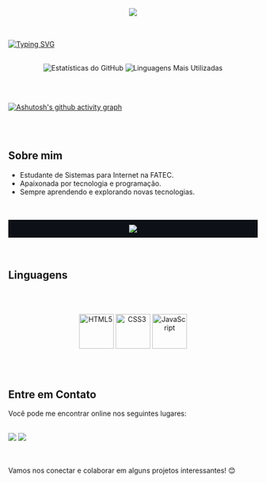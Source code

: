 <div align="center">
  <img src="https://github.com/juliamazoti/juliamazoti/issues/5#issue-3370501496">
</div>

<br>
<br>

[![Typing SVG](https://readme-typing-svg.herokuapp.com/?color=cd37a1&size=35&center=true&vCenter=true&width=1000&lines=Olá,+eu+sou+a+Julia.;Tenho+23+anos.;Moro+no+interior+de+SP.;Estudo+Sistemas+para+Internet+na+Fatec+Jahu.;Seja+Bem-Vindo!+:%29)](https://git.io/typing-svg)
<br>
<br>

<p align="center">
  <img src="https://github-readme-stats.vercel.app/api?username=juliamazoti&show_icons=true&theme=radical&hide_border=true&bg_color=212830&title_color=cd37a1&icon_color=cd37a1&text_color=ffffff" alt="Estatísticas do GitHub" />
  <img src="https://github-readme-stats.vercel.app/api/top-langs/?username=juliamazoti&layout=compact&theme=radical&hide_border=true&bg_color=212830&title_color=cd37a1&text_color=ffffff" alt="Linguagens Mais Utilizadas" />
</p>

<br>
<br>

[![Ashutosh's github activity graph](https://github-readme-activity-graph.vercel.app/graph?username=juliamazoti&bg_color=212830&color=cd37a1&line=cd37a1&point=cd37a1&area=true&hide_border=true)](https://github.com/ashutosh00710/github-readme-activity-graph)

<br>
<br>

## Sobre mim
- Estudante de Sistemas para Internet na FATEC.
- Apaixonada por tecnologia e programação.
- Sempre aprendendo e explorando novas tecnologias.

<br>
<br>

<div align="center" style="background-color: #0d1117; padding: 10px;">
  <img src="https://github-profile-trophy.vercel.app/?username=juliamazoti&theme=dracula&row=2&no-bg=true&column=3&margin-w=15&margin-h=15" />
</div>
<br>
<br>

## Linguagens
<br>
<br>

<p align="center">
  <img src="https://img.icons8.com/color/48/000000/html-5.png" alt="HTML5" title="HTML5" width="70" height="70"/>
  <img src="https://img.icons8.com/color/48/000000/css3.png" alt="CSS3" title="CSS3" width="70" height="70"/>
  <img src="https://img.icons8.com/color/48/000000/javascript.png" alt="JavaScript" title="JavaScript" width="70" height="70"/>
</p>

<br>
<br>

## Entre em Contato

Você pode me encontrar online nos seguintes lugares:
<br>
<br>
<div> 
  <a href="https://www.instagram.com/julia.draww/" target="_blank"><img src="https://img.shields.io/badge/-Instagram-%23E4405F?style=for-the-badge&logo=instagram&logoColor=white" target="_blank"></a>
  <a href="https://www.linkedin.com/in/juliamazoti" target="_blank"><img src="https://img.shields.io/badge/-LinkedIn-%230077B5?style=for-the-badge&logo=linkedin&logoColor=white" target="_blank"></a> 
</div>
<br>
<br>

Vamos nos conectar e colaborar em alguns projetos interessantes! 😊
